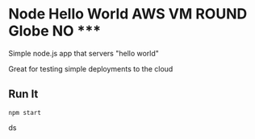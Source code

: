 # Node Hello World AWS VM ROUND Globe NO ***

Simple node.js app that servers "hello world"

Great for testing simple deployments to the cloud

## Run It

`npm start`

ds
